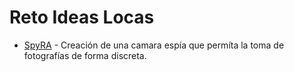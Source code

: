 # Reto Ideas Locas


* [SpyRA](https://github.com/guillerpsanchez/ideaslocaschallenge/tree/master/SpyRA) - Creación de una camara espía que permíta la toma de fotografías de forma discreta.
